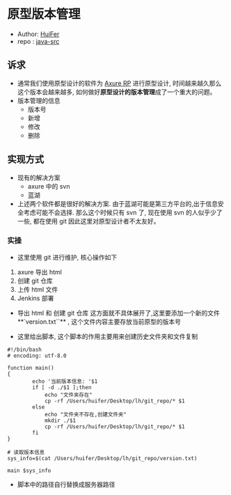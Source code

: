 # 原型版本管理
- Author: [HuiFer](https://github.com/huifer)
- repo : [java-src](https://github.com/huifer/javaBook-src)

## 诉求
- 通常我们使用原型设计的软件为 [Axure RP](https://www.axure.com.cn/) 进行原型设计, 时间越来越久那么这个版本会越来越多, 如何做好**原型设计的版本管理**成了一个重大的问题。
- 版本管理的信息
    - 版本号
    - 新增
    - 修改
    - 删除

## 实现方式
- 现有的解决方案
    - axure 中的 svn 
    - 蓝湖
- 上述两个软件都是很好的解决方案. 由于蓝湖可能是第三方平台的,出于信息安全考虑可能不会选择. 那么这个时候只有 svn 了, 现在使用 svn 的人似乎少了一些, 都在使用 git 因此这里对原型设计者不太友好。


### 实操
- 这里使用 git 进行维护, 核心操作如下
1. axure 导出 html
2. 创建 git 仓库
3. 上传 html 文件
4. Jenkins 部署

- 导出 html 和 创建 git 仓库 这方面就不具体展开了,这里要添加一个新的文件**`version.txt``** , 这个文件内容主要存放当前原型的版本号

- 这里给出脚本, 这个脚本的作用主要用来创建历史文件夹和文件复制
```shell script
#!/bin/bash
# encoding: utf-8.0

function main()
{
		echo '当前版本信息: '$1
		if [ -d ./$1 ];then
			echo "文件夹存在"
            cp -rf /Users/huifer/Desktop/lh/git_repo/* $1
		else
			echo "文件夹不存在,创建文件夹"
			mkdir ./$1
            cp -rf /Users/huifer/Desktop/lh/git_repo/* $1
		fi
}

# 读取版本信息
sys_info=$(cat /Users/huifer/Desktop/lh/git_repo/version.txt)

main $sys_info
```
- 脚本中的路径自行替换成服务器路径
